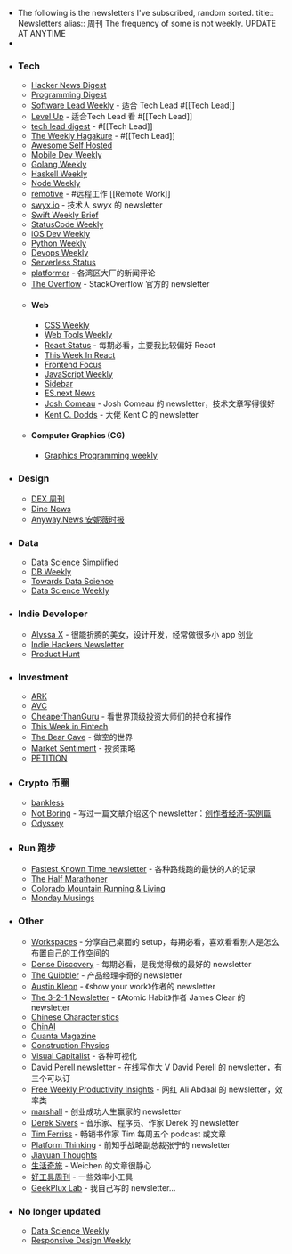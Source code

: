 - The following is the newsletters I've subscribed, random sorted. 
  title:: Newsletters
  alias:: 周刊
  The frequency of some is not weekly.
  UPDATE AT ANYTIME
-
- ### Tech
	- [Hacker News Digest](https://www.hndigest.com)
	- [Programming Digest](https://programmingdigest.net)
	- [Software Lead Weekly](https://softwareleadweekly.com) - 适合 Tech Lead #[[Tech Lead]]
	- [Level Up](https://levelup.patkua.com) - 适合Tech Lead 看 #[[Tech Lead]]
	- [tech lead digest](https://techleaddigest.net) - #[[Tech Lead]]
	- [The Weekly Hagakure](https://hagakure.substack.com) - #[[Tech Lead]]
	- [Awesome Self Hosted](https://selfhosted.libhunt.com/newsletter)
	- [Mobile Dev Weekly](https://mobiledevweekly.com)
	- [Golang Weekly](https://golangweekly.com)
	- [Haskell Weekly](https://haskellweekly.news/)
	- [Node Weekly](https://nodeweekly.com)
	- [remotive](https://remotive.com) - #远程工作 [[Remote Work]]
	- [swyx.io](https://www.swyx.io/subscribe) - 技术人 swyx 的 newsletter
	- [Swift Weekly Brief](https://swiftweeklybrief.com/)
	- [StatusCode Weekly](https://weekly.statuscode.com/)
	- [iOS Dev Weekly](https://iosdevweekly.com/)
	- [Python Weekly](https://www.pythonweekly.com/)
	- [Devops Weekly](https://www.devopsweekly.com/)
	- [Serverless Status](https://serverless.email/)
	- [platformer](https://www.platformer.news) - 各湾区大厂的新闻评论
	- [The Overflow](https://stackoverflow.blog/newsletter/) - StackOverflow 官方的 newsletter
	- #### Web
		- [CSS Weekly](https://css-weekly.com)
		- [Web Tools Weekly](https://webtoolsweekly.com/)
		- [React Status](https://react.statuscode.com/) - 每期必看，主要我比较偏好 React
		- [This Week In React](https://www.getrevue.co/profile/thisweekinreact)
		- [Frontend Focus](https://frontendfoc.us/)
		- [JavaScript Weekly](https://javascriptweekly.com)
		- [Sidebar](https://sidebar.io)
		- [ES.next News](http://esnextnews.com/)
		- [Josh Comeau](https://www.joshwcomeau.com) - Josh Comeau 的 newsletter，技术文章写得很好
		- [Kent C. Dodds](https://kentcdodds.com/blog) - 大佬 Kent C 的 newsletter
	- #### Computer Graphics (CG)
		- [Graphics Programming weekly](https://www.jendrikillner.com/tags/weekly/)
- ### Design
	- [DEX 周刊](https://newsletter.dex.group)
	- [Dine News](https://news.dinehq.net)
	- [Anyway.News 安妮薇时报](https://anyway.fm/news/)
- ### Data
	- [Data Science Simplified](https://mathdatasimplified.com/)
	- [DB Weekly](https://dbweekly.com/)
	- [Towards Data Science](https://towardsdatascience.com)
	- [Data Science Weekly](https://www.datascienceweekly.org)
- ### Indie Developer
	- [Alyssa X](https://newsletter.alyssax.com) - 很能折腾的美女，设计开发，经常做很多小 app 创业
	- [Indie Hackers Newsletter](https://www.indiehackers.com/newsletter)
	- [Product Hunt](https://www.producthunt.com/newsletter)
- ### Investment
	- [ARK](https://ark-invest.com)
	- [AVC](https://avc.com/)
	- [CheaperThanGuru](https://cheaperthanguru.com/) - 看世界顶级投资大师们的持仓和操作
	- [This Week in Fintech](https://thisweekinfintech.substack.com)
	- [The Bear Cave](https://thebearcave.substack.com) - 做空的世界
	- [Market Sentiment](https://marketsentiment.substack.com) - 投资策略
	- [PETITION](https://petition.substack.com)
- ### Crypto 币圈
	- [bankless](https://newsletter.banklesshq.com)
	- [Not Boring](https://www.notboring.co) - 写过一篇文章介绍这个 newsletter：[创作者经济-实例篇](https://geekplux.com/newsletters/8)
	- [Odyssey](https://odysseydao.substack.com)
- ### Run 跑步
	- [Fastest Known Time newsletter](https://fastestknowntime.com/newsletter) - 各种路线跑的最快的人的记录
	- [The Half Marathoner](https://www.thehalfmarathoner.com)
	- [Colorado Mountain Running & Living](https://sarahrunning.substack.com)
	- [Monday Musings](https://adharanand.substack.com)
- ### Other
	- [Workspaces](https://www.workspaces.xyz) - 分享自己桌面的 setup，每期必看，喜欢看看别人是怎么布置自己的工作空间的
	- [Dense Discovery](https://www.densediscovery.com/) - 每期必看，是我觉得做的最好的 newsletter
	- [The Quibbler](https://thequibbler.zhubai.pub/) - 产品经理李奇的 newsletter
	- [Austin Kleon](https://austinkleon.substack.com) - 《show your work》作者的 newsletter
	- [The 3-2-1 Newsletter](https://jamesclear.com/3-2-1) - 《Atomic Habit》作者 James Clear 的 newsletter
	- [Chinese Characteristics](https://lillianli.substack.com)
	- [ChinAI](https://chinai.substack.com)
	- [Quanta Magazine](https://www.quantamagazine.org/)
	- [Construction Physics](https://constructionphysics.substack.com)
	- [Visual Capitalist](https://www.visualcapitalist.com) - 各种可视化
	- [David Perell newsletter](https://perell.com/newsletter/) - 在线写作大 V David Perell 的 newsletter，有三个可以订
	- [Free Weekly Productivity Insights](https://aliabdaal.com/newsletter/) - 网红 Ali Abdaal 的 newsletter，效率类
	- [marshall](https://www.marshallhaas.com) - 创业成功人生赢家的 newsletter
	- [Derek Sivers](https://sive.rs) - 音乐家、程序员、作家 Derek 的 newsletter
	- [Tim Ferriss](https://go.tim.blog/5-bullet-friday-1/) - 畅销书作家 Tim 每周五个 podcast 或文章
	- [Platform Thinking](https://pt.plus) - 前知乎战略副总裁张宁的 newsletter
	- [Jiayuan Thoughts](https://jiayuan.zhubai.love)
	- [生活奇旅](https://weichen.zhubai.love) - Weichen 的文章很静心
	- [好工具周刊](https://bestxtools.zhubai.love) - 一些效率小工具
	- [GeekPlux Lab](https://geekplux.zhubai.love) - 我自己写的 newsletter...
- ### No longer updated
	- [Data Science Weekly](https://www.datascienceweekly.org/)
	- [Responsive Design Weekly](https://responsivedesign.is)